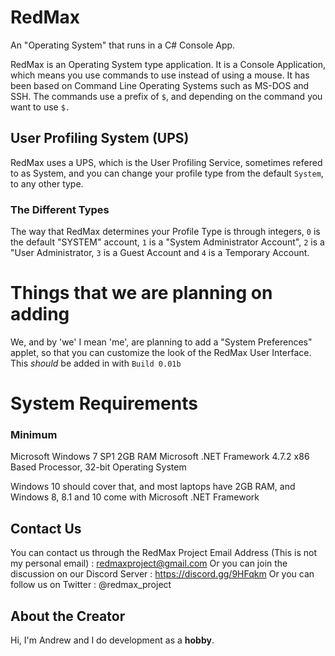 # RedMax
An "Operating System" that runs in a C# Console App.

RedMax is an Operating System type application. It is a Console Application, which means you use commands to use instead of using a mouse. It has been based on Command Line Operating Systems such as MS-DOS and SSH. The commands use a prefix of `$`, and depending on the command you want to use `$.`

## User Profiling System (UPS)
RedMax uses a UPS, which is the User Profiling Service, sometimes refered to as System, and you can change your profile type from the default `System`, to any other type.
### The Different Types
The way that RedMax determines your Profile Type is through integers, `0` is the default "SYSTEM" account, `1` is a "System Administrator Account", `2` is a "User Administrator, `3` is a Guest Account and `4` is a Temporary Account.

# Things that we are planning on adding
We, and by 'we' I mean 'me', are planning to add a "System Preferences" applet, so that you can customize the look of the RedMax User Interface. This *should* be added in with `Build 0.01b`

# System Requirements
### Minimum
Microsoft Windows 7 SP1
2GB RAM
Microsoft .NET Framework 4.7.2
x86 Based Processor, 32-bit Operating System

Windows 10 should cover that, and most laptops have 2GB RAM, and Windows 8, 8.1 and 10 come with Microsoft .NET Framework

## Contact Us
You can contact us through the RedMax Project Email Address (This is not my personal email) : redmaxproject@gmail.com
Or you can join the discussion on our Discord Server : https://discord.gg/9HFqkm
Or you can follow us on Twitter : @redmax_project

## About the Creator

Hi, I'm Andrew and I do development as a **hobby**.
